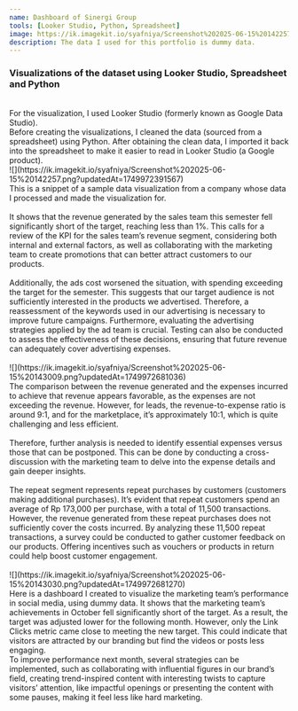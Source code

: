 ```yaml
---
name: Dashboard of Sinergi Group
tools: [Looker Studio, Python, Spreadsheet]
image: https://ik.imagekit.io/syafniya/Screenshot%202025-06-15%20142257.png?updatedAt=1749972391567
description: The data I used for this portfolio is dummy data.
---
```

### Visualizations of the dataset using Looker Studio, Spreadsheet and Python
<br />
For the visualization, I used Looker Studio (formerly known as Google Data Studio).
<br />
Before creating the visualizations, I cleaned the data (sourced from a spreadsheet) using Python. After obtaining the clean data, I imported it back into the spreadsheet to make it easier to read in Looker Studio (a Google product).

<br />
![](https://ik.imagekit.io/syafniya/Screenshot%202025-06-15%20142257.png?updatedAt=1749972391567)

<br />
This is a snippet of a sample data visualization from a company whose data I processed and made the visualization for.
<br /><br />
It shows that the revenue generated by the sales team this semester fell significantly short of the target, reaching less than 1%. This calls for a review of the KPI for the sales team’s revenue segment, considering both internal and external factors, as well as collaborating with the marketing team to create promotions that can better attract customers to our products.
<br /><br />
Additionally, the ads cost worsened the situation, with spending exceeding the target for the semester. This suggests that our target audience is not sufficiently interested in the products we advertised. Therefore, a reassessment of the keywords used in our advertising is necessary to improve future campaigns. Furthermore, evaluating the advertising strategies applied by the ad team is crucial. Testing can also be conducted to assess the effectiveness of these decisions, ensuring that future revenue can adequately cover advertising expenses.

<br />
<br />
![](https://ik.imagekit.io/syafniya/Screenshot%202025-06-15%20143009.png?updatedAt=1749972681036)

<br />
The comparison between the revenue generated and the expenses incurred to achieve that revenue appears favorable, as the expenses are not exceeding the revenue. However, for leads, the revenue-to-expense ratio is around 9:1, and for the marketplace, it’s approximately 10:1, which is quite challenging and less efficient. 
<br /><br />
Therefore, further analysis is needed to identify essential expenses versus those that can be postponed. This can be done by conducting a cross-discussion with the marketing team to delve into the expense details and gain deeper insights.
<br /><br />
The repeat segment represents repeat purchases by customers (customers making additional purchases). It’s evident that repeat customers spend an average of Rp 173,000 per purchase, with a total of 11,500 transactions. However, the revenue generated from these repeat purchases does not sufficiently cover the costs incurred. By analyzing these 11,500 repeat transactions, a survey could be conducted to gather customer feedback on our products. Offering incentives such as vouchers or products in return could help boost customer engagement.

<br />
<br />
![](https://ik.imagekit.io/syafniya/Screenshot%202025-06-15%20143030.png?updatedAt=1749972681270)

<br />
Here is a dashboard I created to visualize the marketing team’s performance in social media, using dummy data.
It shows that the marketing team’s achievements in October fell significantly short of the target. As a result, the target was adjusted lower for the following month. However, only the Link Clicks metric came close to meeting the new target. This could indicate that visitors are attracted by our branding but find the videos or posts less engaging.

<br />
To improve performance next month, several strategies can be implemented, such as collaborating with influential figures in our brand’s field, creating trend-inspired content with interesting twists to capture visitors’ attention, like impactful openings or presenting the content with some pauses, making it feel less like hard marketing.
